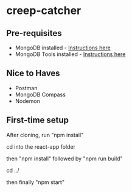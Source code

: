 # creep-catcher

## Pre-requisites

- MongoDB installed - [Instructions here](https://docs.mongodb.com/manual/administration/install-community/)
- MongoDB Tools installed - [Instructions here](https://docs.mongodb.com/database-tools/installation/installation/)

## Nice to Haves

- Postman
- MongoDB Compass
- Nodemon

## First-time setup

After cloning, run "npm install"

cd into the react-app folder

then "npm install" followed by "npm run build"

cd ../

then finally "npm start"
